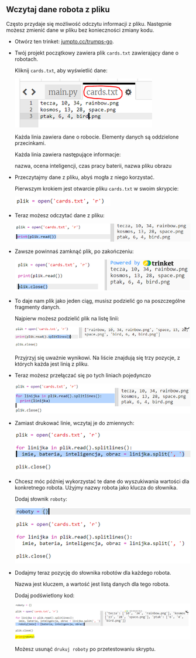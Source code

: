 ## Wczytaj dane robota z pliku

Często przydaje się możliwość odczytu informacji z pliku. Następnie możesz zmienić dane w pliku bez konieczności zmiany kodu.

+ Otwórz ten trinket: <a href="http://jumpto.cc/trumps-go" target="_blank">jumpto.cc/trumps-go</a>.

+ Twój projekt początkowy zawiera plik `cards.txt` zawierający dane o robotach.
    
    Kliknij `cards.txt`, aby wyświetlić dane:
    
    ![zrzut ekranu](images/robotrumps-cards.png)
    
    Każda linia zawiera dane o robocie. Elementy danych są oddzielone przecinkami.
    
    Każda linia zawiera następujące informacje:
    
    nazwa, ocena inteligencji, czas pracy baterii, nazwa pliku obrazu

+ Przeczytajmy dane z pliku, abyś mogła z niego korzystać.
    
    Pierwszym krokiem jest otwarcie pliku `cards.txt` w swoim skrypcie:
    
    ![zrzut ekranu](images/robotrumps-open.png)

+ Teraz możesz odczytać dane z pliku:
    
    ![zrzut ekranu](images/robotrumps-read.png)

+ Zawsze powinnaś zamknąć plik, po zakończeniu:
    
    ![zrzut ekranu](images/robotrumps-close.png)

+ To daje nam plik jako jeden ciąg, musisz podzielić go na poszczególne fragmenty danych.
    
    Najpierw możesz podzielić plik na listę linii:
    
    ![zrzut ekranu](images/robotrumps-lines.png)
    
    Przyjrzyj się uważnie wynikowi. Na liście znajdują się trzy pozycje, z których każda jest linią z pliku.

+ Teraz możesz przełączać się po tych liniach pojedynczo
    
    ![zrzut ekranu](images/robotrumps-loop.png)

+ Zamiast drukować linie, wczytaj je do zmiennych:
    
    ![zrzut ekranu](images/robotrumps-variables.png)

+ Chcesz móc później wykorzystać te dane do wyszukiwania wartości dla konkretnego robota. Użyjmy nazwy robota jako klucza do słownika.
    
    Dodaj słownik `roboty`:
    
    ![zrzut ekranu](images/robotrumps-dict.png)

+ Dodajmy teraz pozycję do słownika robotów dla każdego robota.
    
    Nazwa jest kluczem, a wartość jest listą danych dla tego robota.
    
    Dodaj podświetlony kod:
    
    ![zrzut ekranu](images/robotrumps-data.png)
    
    Możesz usunąć `drukuj roboty` po przetestowaniu skryptu.